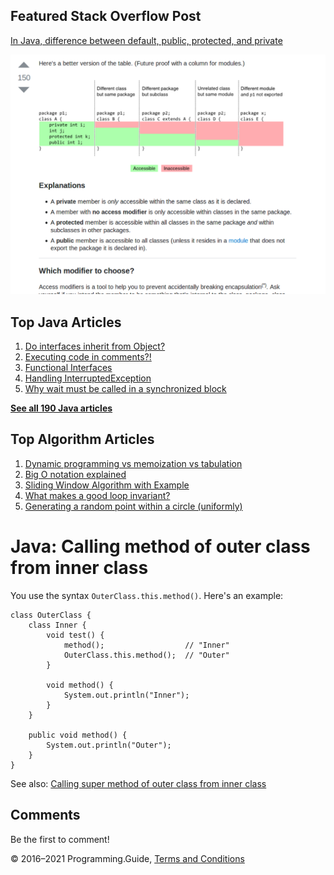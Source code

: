 



## Featured Stack Overflow Post

[In Java, difference between default, public, protected, and private](https://stackoverflow.com/a/33627846/276052)

[<img src="../images/so-featured-33627846.png" alt="StackOverflow screenshot thumbnail" class="screenshot" />](https://stackoverflow.com/a/33627846/276052)



## Top Java Articles

1.  [Do interfaces inherit from Object?](do-interfaces-inherit-from-object.html)
2.  [Executing code in comments?!](executing-code-in-comments.html)
3.  [Functional Interfaces](functional-interfaces.html)
4.  [Handling InterruptedException](handling-interrupted-exceptions.html)
5.  [Why wait must be called in a synchronized block](why-wait-must-be-in-synchronized.html)

[**See all 190 Java articles**](index.html)

## Top Algorithm Articles

1.  [Dynamic programming vs memoization vs tabulation](../dynamic-programming-vs-memoization-vs-tabulation.html)
2.  [Big O notation explained](../big-o-notation-explained.html)
3.  [Sliding Window Algorithm with Example](../sliding-window-example.html)
4.  [What makes a good loop invariant?](../what-makes-a-good-loop-invariant.html)
5.  [Generating a random point within a circle (uniformly)](../random-point-within-circle.html)

# Java: Calling method of outer class from inner class

You use the syntax `OuterClass.this.method()`. Here's an example:

    class OuterClass {
        class Inner {
            void test() {
                method();                  // "Inner"
                OuterClass.this.method();  // "Outer"
            }

            void method() {
                System.out.println("Inner");
            }
        }

        public void method() {
            System.out.println("Outer");
        }
    }

See also: [Calling super method of outer class from inner class](calling-super-method-of-outer-class-from-inner-class.html)

## Comments

Be the first to comment!

© 2016–2021 Programming.Guide, [Terms and Conditions](../terms-and-conditions.html)
